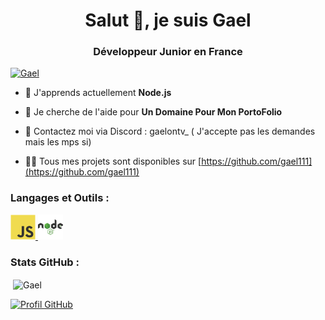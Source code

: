 <h1 align="center">Salut 👋, je suis Gael</h1>
<h3 align="center">Développeur Junior en France</h3>

<p align="left"> <a href="https://github.com/ryo-ma/github-profile-trophy"><img src="https://github-profile-trophy.vercel.app/?username=gael111" alt="Gael" /></a> </p>

- 🌱 J'apprends actuellement **Node.js**

- 🤝 Je cherche de l'aide pour **Un Domaine Pour Mon PortoFolio**
- 🤝 Contactez moi via Discord : gaelontv_ ( J'accepte pas les demandes mais les mps si)

- 👨‍💻 Tous mes projets sont disponibles sur [https://github.com/gael111](https://github.com/gael111)

<h3 align="left">Langages et Outils :</h3>
<p align="left"> 
<a href="https://developer.mozilla.org/en-US/docs/Web/JavaScript" target="_blank" rel="noreferrer"> <img src="https://raw.githubusercontent.com/devicons/devicon/master/icons/javascript/javascript-original.svg" alt="javascript" width="40" height="40"/> </a>
<a href="https://nodejs.org" target="_blank" rel="noreferrer"> <img src="https://raw.githubusercontent.com/devicons/devicon/master/icons/nodejs/nodejs-original-wordmark.svg" alt="nodejs" width="40" height="40"/> </a>
</p>

<h3 align="left">Stats GitHub :</h3>
<p>&nbsp;<img align="center" src="https://github-readme-stats.vercel.app/api?username=gael111&show_icons=true&locale=fr" alt="Gael" /></p>


[![Profil GitHub](https://badgen.net/badge/icon/GitHub?icon=github&label)](https://github.com/gael111)
